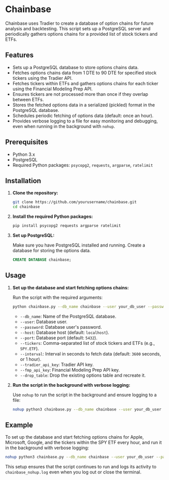 # Chainbase

Chainbase uses Tradier to create a database of option chains for future analysis and backtesting. This script sets up a PostgreSQL server and periodically gathers options chains for a provided list of stock tickers and ETFs.

## Features

- Sets up a PostgreSQL database to store options chains data.
- Fetches options chains data from 1 DTE to 90 DTE for specified stock tickers using the Tradier API.
- Fetches tickers within ETFs and gathers options chains for each ticker using the Financial Modeling Prep API.
- Ensures tickers are not processed more than once if they overlap between ETFs.
- Stores the fetched options data in a serialized (pickled) format in the PostgreSQL database.
- Schedules periodic fetching of options data (default: once an hour).
- Provides verbose logging to a file for easy monitoring and debugging, even when running in the background with `nohup`.

## Prerequisites

- Python 3.x
- PostgreSQL
- Required Python packages: `psycopg2`, `requests`, `argparse`, `ratelimit`

## Installation

1. **Clone the repository:**

    ```bash
    git clone https://github.com/yourusername/chainbase.git
    cd chainbase
    ```

2. **Install the required Python packages:**

    ```bash
    pip install psycopg2 requests argparse ratelimit
    ```

3. **Set up PostgreSQL:**

    Make sure you have PostgreSQL installed and running. Create a database for storing the options data.

    ```sql
    CREATE DATABASE chainbase;
    ```

## Usage

1. **Set up the database and start fetching options chains:**

    Run the script with the required arguments:

    ```bash
    python chainbase.py --db_name chainbase --user your_db_user --password your_db_password --host localhost --port 5432 --tickers AAPL,MSFT,GOOG,SPY.ETF --interval 3600 --tradier_api_key your_tradier_api_key --fmp_api_key your_fmp_api_key --drop_table
    ```

    - `--db_name`: Name of the PostgreSQL database.
    - `--user`: Database user.
    - `--password`: Database user's password.
    - `--host`: Database host (default: `localhost`).
    - `--port`: Database port (default: `5432`).
    - `--tickers`: Comma-separated list of stock tickers and ETFs (e.g., `SPY.ETF`).
    - `--interval`: Interval in seconds to fetch data (default: `3600` seconds, or 1 hour).
    - `--tradier_api_key`: Tradier API key.
    - `--fmp_api_key`: Financial Modeling Prep API key.
    - `--drop_table`: Drop the existing options table and recreate it.

2. **Run the script in the background with verbose logging:**

    Use `nohup` to run the script in the background and ensure logging to a file:

    ```bash
    nohup python3 chainbase.py --db_name chainbase --user your_db_user --password your_db_password --host localhost --port 5432 --tickers AAPL,MSFT,GOOG,SPY.ETF --interval 3600 --tradier_api_key your_tradier_api_key --fmp_api_key your_fmp_api_key --drop_table > chainbase_nohup.log 2>&1 &
    ```

## Example

To set up the database and start fetching options chains for Apple, Microsoft, Google, and the tickers within the SPY ETF every hour, and run it in the background with verbose logging:

```bash
nohup python3 chainbase.py --db_name chainbase --user your_db_user --password your_db_password --host localhost --port 5432 --tickers AAPL,MSFT,GOOG,SPY.ETF --interval 3600 --tradier_api_key your_tradier_api_key --fmp_api_key your_fmp_api_key --drop_table > chainbase_nohup.log 2>&1 &
```

This setup ensures that the script continues to run and logs its activity to `chainbase_nohup.log` even when you log out or close the terminal.
